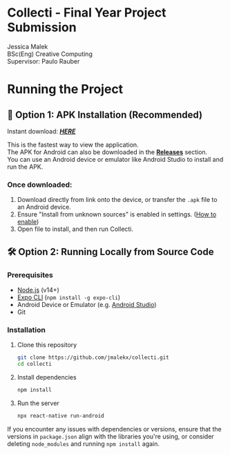 # Collecti - Final Year Project Submission

Jessica Malek  
BSc(Eng) Creative Computing  
Supervisor: Paulo Rauber  

# Running the Project

## 📲 Option 1: APK Installation (Recommended)
Instant download: [_**HERE**_](https://github.com/jmalekx/collecti/releases/download/v1.0.0/collecti-release.apk)

This is the fastest way to view the application.  
The APK for Android can also be downloaded in the [**Releases**](https://github.com/jmalekx/collecti/releases/tag/v1.0.0) section.  
You can use an Android device or emulator like Android Studio to install and run the APK.
 ### Once downloaded:
1. Download directly from link onto the device, or transfer the `.apk` file to an Android device.
2. Ensure "Install from unknown sources" is enabled in settings. ([How to enable](https://www.appaloosa.io/blog/guides/how-to-install-apps-from-unknown-sources-in-android))
3. Open file to install, and then run Collecti.

## 🛠️ Option 2: Running Locally from Source Code

### Prerequisites
- [Node.js](https://nodejs.org/) (v14+) 
- [Expo CLI](https://docs.expo.dev/get-started/installation/) (`npm install -g expo-cli`)
- Android Device or Emulator (e.g. [Android Studio](https://developer.android.com/studio))
- Git

### Installation
1. Clone this repository
    ```bash
   git clone https://github.com/jmalekx/collecti.git
   cd collecti
   ```
2. Install dependencies
   ```bash
   npm install
   ```
4. Run the server
   ```bash
   npx react-native run-android
   ```
If you encounter any issues with dependencies or versions, ensure that the versions in `package.json` align with the libraries you're using, or consider deleting `node_modules` and running `npm install` again.

